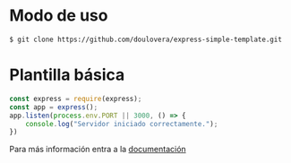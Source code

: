 # Modo de uso

```shell
$ git clone https://github.com/doulovera/express-simple-template.git
```

# Plantilla básica
```js
const express = require(express);
const app = express();
app.listen(process.env.PORT || 3000, () => {
	console.log("Servidor iniciado correctamente.");
})
```

Para más información entra a la [documentación](http://expressjs.com/)